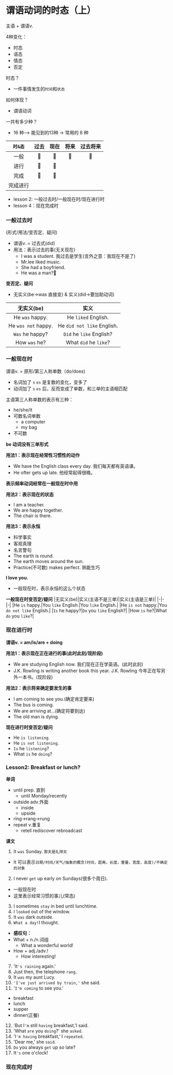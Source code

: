 # 谓语动词的时态（上）

主语 + 谓语v.

4种变化：
* 时态
* 语态
* 情态
* 否定

时态？
* 一件事情发生的`时间`和`状态`

如何体现？
* 谓语动词

一共有多少种？
* 16 种--> 能见到的13种 -> 常用的 8 种

|`时&态`|过去|现在|将来|过去将来|
|:-:|:-:|:-:|:-:|:-:|
|一般|📌|📌|📌|📌|
|进行|📌|📌|||
|完成|📌|📌|||
|完成进行|||||

* lesson 2: 一般过去时/一般现在时/现在进行时
* lesson 4：现在完成时

### 一般过去时
(形式/用法/变否定、疑问)

* 谓语v. = 过去式(did)
* 用法：表示过去的事(无关现在)
  * I was a student. 我过去是学生(言外之意：我现在不是了)
  * Mr.lee liked music.
  * She had a boyfriend.
  * He was a man?🤣

**变否定、疑问**
* 无实义(be->was 直接变) & 实义(did->要加助动词)

|无实义(be)|实义|
|:-:|:-:|
|He `was` happy.|He `liked` English.|He `likes` English.|
|He `was not` happy.|He `did not like` English.|He `does not like` English.|
|`Was` he happy?|`Did` he `like` English?|`Does` he `like` English.|
|How `was` he?|What `did` he `like`?|What `does` he `like`.|

### 一般现在时
谓语v. = 原形/第三人称单数（do/does)
* 名词加了 `s` `es` 是复数的变化，变多了
* 动词加了 `s` `es` 后，反而变成了单数，和三单的主语相匹配

主语第三人称单数的表示有三种：
* he/she/it
* 可数名词单数
  * a computer
  * my bag
* 不可数

**be 动词没有三单形式**

**用法1：表示现在经常性习惯性的动作**
* We have the English class every day. 我们每天都有英语课。
* He ofter gets up late. 他经常起得很晚。

**表示频率动词经常在一般现在时中用**

**用法2：表示现在的状态**
* I am a teacher.
* We are happy together.
* The chair is there.

**用法3：表示永恒**
* 科学事实
* 客观真理
* 名言警句
* The earth is round.
* The earth moves around the sun.
* Practice(不可数) makes perfect. 熟能生巧

**I love you.**
* 一般现在时，表示永恒的这么个状态

**一般现在时变否定/疑问**
|无实义(be)|实义(主语不是三单)|实义(主语是三单)|
|-|-|-|
|He `is` happy.|You `like` English.|You `like` English.|
|He `is not` happy.|You `do not like` English.|
|`Is` he happy?|`Do` you `like` English?|
|How `is` he?|What `do` you `like`?|

### 现在进行时
**谓语v. = am/is/are + doing**

**用法1：表示现在正在进行的事(此时此刻/现阶段)**
* We are studying English now. 我们现在正在学英语。(此时此刻)
* J.K. Rowling is writing another book this year. J.K. Rowling 今年正在写另外一本书。(现阶段)

**用法2：表示将来确定要发生的事**
* I am coming to see you.(确定肯定要来)
* The bus is coming.
* We are arriving at...(确定将要到达)
* The old man is dying.

**现在进行时变否定/疑问**
* He `is listening`.
* He `is not listening`.
* `Is` he `listening`?
* What `is` he `doing`?

### Lesson2: Breakfast or lunch?

**单词**

* until prep. 直到
  * until Monday/recently
* outside adv.外面
  * inside
  * upside
* ring->rang->rung
* repeat v.重复
  * retell rediscover rebroadcast

**课文**
1. It `was` Sunday. `那天是礼拜天`
  * It 可以表示`日期/时间/天气/抽象的概念(时间，距离，长度，重量，宽度，高度)/不确定的对象`
2. I never `get` up early on Sundays(很多个周日). 
  * 一般现在时
  * 这里表示经常习惯的事儿(常态)
3. I sometimes `stay` in bed until lunchtime.
4. I `looked` out of the window.
5. It `was` dark outside.
6. `What a day!`I thought.
  * **感叹句：**
  * What + n./n.词组
    * What a wonderful world!
  * How + adj./adv.!
    * How interesting!
7. 'It`'s raining` again.'
8. Just then, the telephone `rang`.
9. It `was` my aunt Lucy.
10. `'I've just arrived by train,'` she said.
11. '`I'm coming` to see you.'
  * breakfast
  * lunch
  * supper
  * dinner(正餐)
12. 'But I`'m` still `having` breakfast,'I said.
13. 'What `are` you `doing`?' she `asked`.
14. 'I`'m having` breakfast,' I `repeated`.
15. 'Dear me,' she `said`.
16. `Do` you always `get` up so late?
17. It`'s` one o'clock!

### 现在完成时